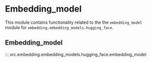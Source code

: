 # Embedding_model

This module contains functionality related to the the `embedding_model` module for `embedding.embedding_models.hugging_face`.

## Embedding_model

::: src.embedding.embedding_models.hugging_face.embedding_model

